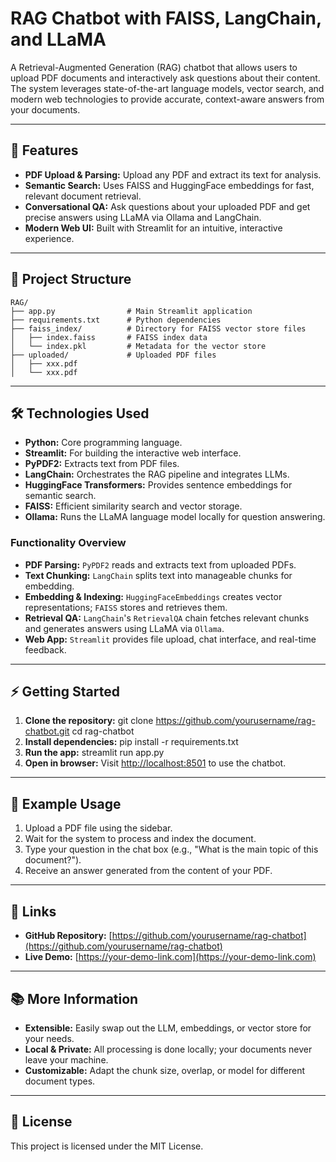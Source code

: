 #  RAG Chatbot with FAISS, LangChain, and LLaMA

A Retrieval-Augmented Generation (RAG) chatbot that allows users to upload PDF documents and interactively ask questions about their content. The system leverages state-of-the-art language models, vector search, and modern web technologies to provide accurate, context-aware answers from your documents.

---

## 🚀 Features
- **PDF Upload & Parsing:** Upload any PDF and extract its text for analysis.
- **Semantic Search:** Uses FAISS and HuggingFace embeddings for fast, relevant document retrieval.
- **Conversational QA:** Ask questions about your uploaded PDF and get precise answers using LLaMA via Ollama and LangChain.
- **Modern Web UI:** Built with Streamlit for an intuitive, interactive experience.

---

## 📁 Project Structure
```
RAG/
├── app.py                # Main Streamlit application
├── requirements.txt      # Python dependencies
├── faiss_index/          # Directory for FAISS vector store files
│   ├── index.faiss       # FAISS index data
│   └── index.pkl         # Metadata for the vector store
├── uploaded/             # Uploaded PDF files
│   ├── xxx.pdf
│   └── xxx.pdf
```

---

## 🛠️ Technologies Used
- **Python:** Core programming language.
- **Streamlit:** For building the interactive web interface.
- **PyPDF2:** Extracts text from PDF files.
- **LangChain:** Orchestrates the RAG pipeline and integrates LLMs.
- **HuggingFace Transformers:** Provides sentence embeddings for semantic search.
- **FAISS:** Efficient similarity search and vector storage.
- **Ollama:** Runs the LLaMA language model locally for question answering.

### Functionality Overview
- **PDF Parsing:** `PyPDF2` reads and extracts text from uploaded PDFs.
- **Text Chunking:** `LangChain` splits text into manageable chunks for embedding.
- **Embedding & Indexing:** `HuggingFaceEmbeddings` creates vector representations; `FAISS` stores and retrieves them.
- **Retrieval QA:** `LangChain`'s `RetrievalQA` chain fetches relevant chunks and generates answers using LLaMA via `Ollama`.
- **Web App:** `Streamlit` provides file upload, chat interface, and real-time feedback.

---

## ⚡ Getting Started
1. **Clone the repository:**
   git clone https://github.com/yourusername/rag-chatbot.git
   cd rag-chatbot
2. **Install dependencies:**
   pip install -r requirements.txt
3. **Run the app:**
   streamlit run app.py
4. **Open in browser:**
   Visit [http://localhost:8501](http://localhost:8501) to use the chatbot.

---

## 📝 Example Usage
1. Upload a PDF file using the sidebar.
2. Wait for the system to process and index the document.
3. Type your question in the chat box (e.g., "What is the main topic of this document?").
4. Receive an answer generated from the content of your PDF.

---

## 🔗 Links
- **GitHub Repository:** [https://github.com/yourusername/rag-chatbot](https://github.com/yourusername/rag-chatbot)
- **Live Demo:** [https://your-demo-link.com](https://your-demo-link.com)

---

## 📚 More Information
- **Extensible:** Easily swap out the LLM, embeddings, or vector store for your needs.
- **Local & Private:** All processing is done locally; your documents never leave your machine.
- **Customizable:** Adapt the chunk size, overlap, or model for different document types.

---

## 📄 License
This project is licensed under the MIT License. 
